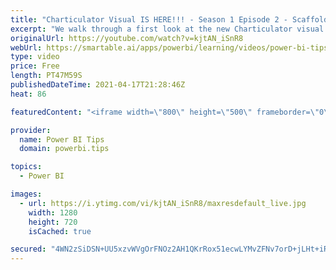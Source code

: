 ```yaml
---
title: "Charticulator Visual IS HERE!!! - Season 1 Episode 2 - Scaffolds"
excerpt: "We walk through a first look at the new Charticulator visual from Microsoft Power BI team.    This video we are exploring the different Scaffolds.  Official blog post about the visual: https://powerbi.microsoft.com/en-us/blog/announcing-the-new-charticulator-visual-public-preview/  Visit the early version"
originalUrl: https://youtube.com/watch?v=kjtAN_iSnR8
webUrl: https://smartable.ai/apps/powerbi/learning/videos/power-bi-tips-charticulator-visual-is-here-season-1-episode-2-scaffolds/
type: video
price: Free
length: PT47M59S
publishedDateTime: 2021-04-17T21:28:46Z
heat: 86

featuredContent: "<iframe width=\"800\" height=\"500\" frameborder=\"0\" src=\"https://www.youtube.com/embed/kjtAN_iSnR8\" allow=\"accelerometer; autoplay; encrypted-media; gyroscope; picture-in-picture\" allowfullscreen></iframe>"

provider:
  name: Power BI Tips
  domain: powerbi.tips

topics:
  - Power BI

images:
  - url: https://i.ytimg.com/vi/kjtAN_iSnR8/maxresdefault_live.jpg
    width: 1280
    height: 720
    isCached: true

secured: "4WN2zSiDSN+UU5xzvWVgOrFNOz2AH1QKrRox51ecwLYMvZFNv7orD+jLHt+iRAyrZzG6OUpe+nCI/m2dtR6h6cBifjELcrrSQjdzSlcKZjsSjLVOwJ1p9Vnz0qqWBAeOIVDBcuczQE/Z51bsaLaGQpZzackNRV9kdrQLEqwgLbtKtD6uCaOFu/y8Vc3Y59IIklcITZy9X6n1viGsQ+f6Tw1aDfBCIoEWbeYX0mnQ4o2DQaXKVPLNdR78PYhQpaTGdBgHPFNHn7oMyUv2WNAabTusA3Qsg6rDicB6jM8+T1YbUZD1w2+9FhmHbjsJ8PiYqbi0gBHuy60/rbvM3OpPZjwS8HtiIwPL7HiXpqd6mYXbEelhEoESepgiCky/aFdwLnbfuzcJZMHKcocMr/W0B5aragBq++08K5IroYWYa+o=;PMiYqJ1+c0lC82+/EDBQvQ=="
---
```


